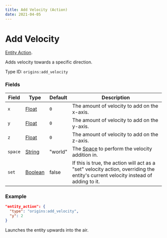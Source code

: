```yaml
---
title: Add Velocity (Action)
date: 2021-04-05
---
```

# Add Velocity

[Entity Action](../entity_actions.md).

Adds velocity towards a specific direction.

Type ID: `origins:add_velocity`

### Fields

Field  | Type | Default | Description
-------|------|---------|-------------
`x` | [Float](../data_types/float.md) | `0` | The amount of velocity to add on the x-axis.
`y` | [Float](../data_types/float.md) | `0` | The amount of velocity to add on the y-axis.
`z` | [Float](../data_types/float.md) | `0` | The amount of velocity to add on the z-axis.
`space` | [String](..data_types/string.md) | "world" | The [Space](../misc/space.md) to perform the velocity addition in.
`set` | [Boolean](..data_types/boolean.md) | false | If this is true, the action will act as a "set" velocity action, overriding the entity's current velocity instead of adding to it.

### Example
```json
"entity_action": {
  "type": "origins:add_velocity",
  "y": 2
}
```
Launches the entity upwards into the air.
